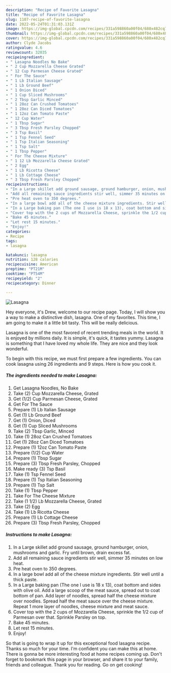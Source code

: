 ```yaml
---
description: "Recipe of Favorite Lasagna"
title: "Recipe of Favorite Lasagna"
slug: 1107-recipe-of-favorite-lasagna
date: 2022-05-24T01:31:03.131Z
image: https://img-global.cpcdn.com/recipes/331a598860a00f04/680x482cq70/lasagna-recipe-main-photo.jpg
thumbnail: https://img-global.cpcdn.com/recipes/331a598860a00f04/680x482cq70/lasagna-recipe-main-photo.jpg
cover: https://img-global.cpcdn.com/recipes/331a598860a00f04/680x482cq70/lasagna-recipe-main-photo.jpg
author: Clyde Jacobs
ratingvalue: 4.6
reviewcount: 32035
recipeingredient:
- " Lasagna Noodles No Bake"
- " 2 Cup Mozzarella Cheese Grated"
- " 12 Cup Parmesan Cheese Grated"
- " For The Sauce"
- " 1 Lb Italian Sausage"
- " 1 Lb Ground Beef"
- " 1 Onion Diced"
- " 1 Cup Sliced Mushrooms"
- " 2 Tbsp Garlic Minced"
- " 1 28oz Can Crushed Tomatoes"
- " 1 28oz Can Diced Tomatoes"
- " 1 12oz Can Tomato Paste"
- " 12 Cup Water"
- " 1 Tbsp Sugar"
- " 3 Tbsp Fresh Parsley Chopped"
- " 3 Tsp Basil"
- " 1 Tsp Fennel Seed"
- " 1 Tsp Italian Seasoning"
- " 1 Tsp Salt"
- " 1 Tbsp Pepper"
- " For The Cheese Mixture"
- " 1 12 Lb Mozzarella Cheese Grated"
- " 2 Egg"
- " 1 Lb Ricotta Cheese"
- " 1 Lb Cottage Cheese"
- " 3 Tbsp Fresh Parsley Chopped"
recipeinstructions:
- "In a Large skillet add ground sausage, ground hamburger, onion, mushrooms and garlic. Fry until brown, drain excess fat."
- "Add all remaining sauce ingredients stir well, simmer 35 minutes on low heat."
- "Pre heat oven to 350 degrees."
- "In a large bowl add all of the cheese mixture ingredients. Stir well until a thick paste."
- "In a Large baking pan (The one I use is 18 x 13), coat bottom and sides with olive oil. Add a large scoop of the meat sauce, spread out to coat bottom of pan. Add layer of noodles, spread half the cheese mixture over noodles. Spread half the meat sauce over the cheese mixture. Repeat 1 more layer of noodles, cheese mixture and meat sauce."
- "Cover top with the 2 cups of Mozzarella Cheese, sprinkle the 1/2 cup of Parmesan over that. Sprinkle Parsley on top."
- "Bake 45 minutes."
- "Let rest 15 minutes."
- "Enjoy!"
categories:
- Recipe
tags:
- lasagna

katakunci: lasagna 
nutrition: 128 calories
recipecuisine: American
preptime: "PT21M"
cooktime: "PT54M"
recipeyield: "2"
recipecategory: Dinner

---
```



![Lasagna](https://img-global.cpcdn.com/recipes/331a598860a00f04/680x482cq70/lasagna-recipe-main-photo.jpg)

Hey everyone, it's Drew, welcome to our recipe page. Today, I will show you a way to make a distinctive dish, lasagna. One of my favorites. This time, I am going to make it a little bit tasty. This will be really delicious.



Lasagna is one of the most favored of recent trending meals in the world. It is enjoyed by millions daily. It is simple, it's quick, it tastes yummy. Lasagna is something that I have loved my whole life. They are nice and they look wonderful.


To begin with this recipe, we must first prepare a few ingredients. You can cook lasagna using 26 ingredients and 9 steps. Here is how you cook it.

<!--inarticleads1-->

##### The ingredients needed to make Lasagna:

1. Get  Lasagna Noodles, No Bake
1. Take  (2) Cup Mozzarella Cheese, Grated
1. Get  (1/2) Cup Parmesan Cheese, Grated
1. Get  For The Sauce
1. Prepare  (1) Lb Italian Sausage
1. Get  (1) Lb Ground Beef
1. Get  (1) Onion, Diced
1. Get  (1) Cup Sliced Mushrooms
1. Take  (2) Tbsp Garlic, Minced
1. Take  (1) 28oz Can Crushed Tomatoes
1. Get  (1) 28oz Can Diced Tomatoes
1. Prepare  (1) 12oz Can Tomato Paste
1. Prepare  (1/2) Cup Water
1. Prepare  (1) Tbsp Sugar
1. Prepare  (3) Tbsp Fresh Parsley, Chopped
1. Make ready  (3) Tsp Basil
1. Take  (1) Tsp Fennel Seed
1. Prepare  (1) Tsp Italian Seasoning
1. Prepare  (1) Tsp Salt
1. Take  (1) Tbsp Pepper
1. Take  For The Cheese Mixture
1. Take  (1 1/2) Lb Mozzarella Cheese, Grated
1. Take  (2) Egg
1. Take  (1) Lb Ricotta Cheese
1. Prepare  (1) Lb Cottage Cheese
1. Prepare  (3) Tbsp Fresh Parsley, Chopped




<!--inarticleads2-->

##### Instructions to make Lasagna:

1. In a Large skillet add ground sausage, ground hamburger, onion, mushrooms and garlic. Fry until brown, drain excess fat.
1. Add all remaining sauce ingredients stir well, simmer 35 minutes on low heat.
1. Pre heat oven to 350 degrees.
1. In a large bowl add all of the cheese mixture ingredients. Stir well until a thick paste.
1. In a Large baking pan (The one I use is 18 x 13), coat bottom and sides with olive oil. Add a large scoop of the meat sauce, spread out to coat bottom of pan. Add layer of noodles, spread half the cheese mixture over noodles. Spread half the meat sauce over the cheese mixture. Repeat 1 more layer of noodles, cheese mixture and meat sauce.
1. Cover top with the 2 cups of Mozzarella Cheese, sprinkle the 1/2 cup of Parmesan over that. Sprinkle Parsley on top.
1. Bake 45 minutes.
1. Let rest 15 minutes.
1. Enjoy!




So that is going to wrap it up for this exceptional food lasagna recipe. Thanks so much for your time. I'm confident you can make this at home. There is gonna be more interesting food at home recipes coming up. Don't forget to bookmark this page in your browser, and share it to your family, friends and colleague. Thank you for reading. Go on get cooking!
